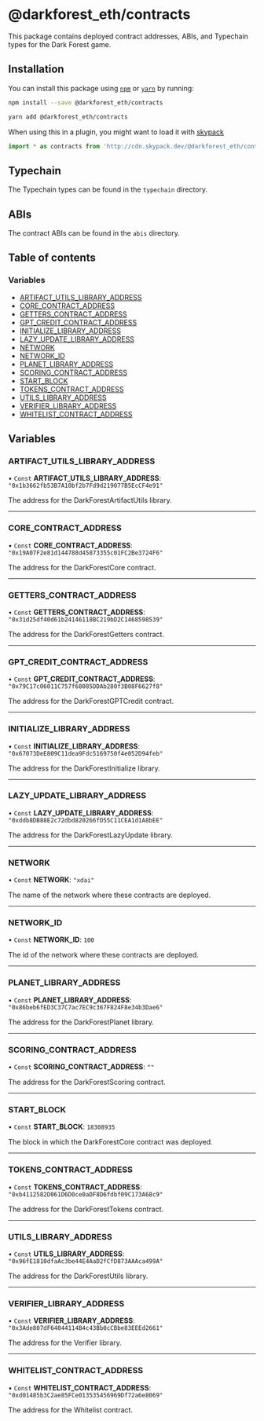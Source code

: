 # @darkforest_eth/contracts

This package contains deployed contract addresses, ABIs, and Typechain types
for the Dark Forest game.

## Installation

You can install this package using [`npm`](https://www.npmjs.com) or
[`yarn`](https://classic.yarnpkg.com/lang/en/) by running:

```bash
npm install --save @darkforest_eth/contracts
```

```bash
yarn add @darkforest_eth/contracts
```

When using this in a plugin, you might want to load it with [skypack](https://www.skypack.dev)

```js
import * as contracts from 'http://cdn.skypack.dev/@darkforest_eth/contracts';
```

## Typechain

The Typechain types can be found in the `typechain` directory.

## ABIs

The contract ABIs can be found in the `abis` directory.

## Table of contents

### Variables

- [ARTIFACT_UTILS_LIBRARY_ADDRESS](README.md#artifact_utils_library_address)
- [CORE_CONTRACT_ADDRESS](README.md#core_contract_address)
- [GETTERS_CONTRACT_ADDRESS](README.md#getters_contract_address)
- [GPT_CREDIT_CONTRACT_ADDRESS](README.md#gpt_credit_contract_address)
- [INITIALIZE_LIBRARY_ADDRESS](README.md#initialize_library_address)
- [LAZY_UPDATE_LIBRARY_ADDRESS](README.md#lazy_update_library_address)
- [NETWORK](README.md#network)
- [NETWORK_ID](README.md#network_id)
- [PLANET_LIBRARY_ADDRESS](README.md#planet_library_address)
- [SCORING_CONTRACT_ADDRESS](README.md#scoring_contract_address)
- [START_BLOCK](README.md#start_block)
- [TOKENS_CONTRACT_ADDRESS](README.md#tokens_contract_address)
- [UTILS_LIBRARY_ADDRESS](README.md#utils_library_address)
- [VERIFIER_LIBRARY_ADDRESS](README.md#verifier_library_address)
- [WHITELIST_CONTRACT_ADDRESS](README.md#whitelist_contract_address)

## Variables

### ARTIFACT_UTILS_LIBRARY_ADDRESS

• `Const` **ARTIFACT_UTILS_LIBRARY_ADDRESS**: `"0x1b3662fb53B7A10bf2b7Fd9d219077B5EcCF4e91"`

The address for the DarkForestArtifactUtils library.

---

### CORE_CONTRACT_ADDRESS

• `Const` **CORE_CONTRACT_ADDRESS**: `"0x19A07F2e81d144788d45873355c01FC2Be3724F6"`

The address for the DarkForestCore contract.

---

### GETTERS_CONTRACT_ADDRESS

• `Const` **GETTERS_CONTRACT_ADDRESS**: `"0x31d25df40d61b24146118BC219bD2C1468598539"`

The address for the DarkForestGetters contract.

---

### GPT_CREDIT_CONTRACT_ADDRESS

• `Const` **GPT_CREDIT_CONTRACT_ADDRESS**: `"0x79C17c06011C757f68085DDAb280f3B08F6627f8"`

The address for the DarkForestGPTCredit contract.

---

### INITIALIZE_LIBRARY_ADDRESS

• `Const` **INITIALIZE_LIBRARY_ADDRESS**: `"0x67073DeE809C11dea9Fdc5169750f4e052D94feb"`

The address for the DarkForestInitialize library.

---

### LAZY_UPDATE_LIBRARY_ADDRESS

• `Const` **LAZY_UPDATE_LIBRARY_ADDRESS**: `"0xddb8DB88E2c72dbd820266fD55C11CEA1d1A8bEE"`

The address for the DarkForestLazyUpdate library.

---

### NETWORK

• `Const` **NETWORK**: `"xdai"`

The name of the network where these contracts are deployed.

---

### NETWORK_ID

• `Const` **NETWORK_ID**: `100`

The id of the network where these contracts are deployed.

---

### PLANET_LIBRARY_ADDRESS

• `Const` **PLANET_LIBRARY_ADDRESS**: `"0x86beb6fED3C37C7ac7EC9c367F824F8e34b3Dae6"`

The address for the DarkForestPlanet library.

---

### SCORING_CONTRACT_ADDRESS

• `Const` **SCORING_CONTRACT_ADDRESS**: `""`

The address for the DarkForestScoring contract.

---

### START_BLOCK

• `Const` **START_BLOCK**: `18308935`

The block in which the DarkForestCore contract was deployed.

---

### TOKENS_CONTRACT_ADDRESS

• `Const` **TOKENS_CONTRACT_ADDRESS**: `"0xb4112582D061D6D0ce0aDF8D6fdbf09C173A68c9"`

The address for the DarkForestTokens contract.

---

### UTILS_LIBRARY_ADDRESS

• `Const` **UTILS_LIBRARY_ADDRESS**: `"0x96fE1810dfaAc3be44E4AaD2fCfD873AAAca499A"`

The address for the DarkForestUtils library.

---

### VERIFIER_LIBRARY_ADDRESS

• `Const` **VERIFIER_LIBRARY_ADDRESS**: `"0x3Ade807dF64044114B4c43Bb0cCBbe83EEEd2661"`

The address for the Verifier library.

---

### WHITELIST_CONTRACT_ADDRESS

• `Const` **WHITELIST_CONTRACT_ADDRESS**: `"0xd01485b3C2ae85FCe013535456969Df72a6e8069"`

The address for the Whitelist contract.
